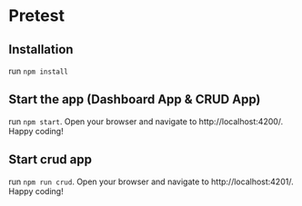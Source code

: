 # Pretest


## Installation

run `npm install`

## Start the app (Dashboard App & CRUD App)

run `npm start`. Open your browser and navigate to http://localhost:4200/. Happy coding!

## Start crud app

run `npm run crud`. Open your browser and navigate to http://localhost:4201/. Happy coding!